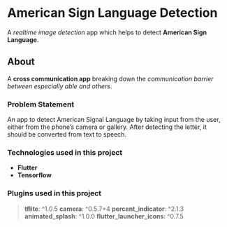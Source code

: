 # American Sign Language Detection

A _realtime image detection_ app which helps to detect **American Sign Language**.

## About

A **cross communication app** breaking down the *communication barrier between especially able and others*.

### Problem Statement

An app to detect American Signal Language by taking input from the user, either from the phone’s camera or gallery. After detecting the letter, it should be converted from text to speech.

### Technologies used in this project

- **Flutter**
- **Tensorflow**

### Plugins used in this project

> **tflite**: ^1.0.5
> **camera**: ^0.5.7+4
> **percent_indicator**: ^2.1.3
> **animated_splash**: ^1.0.0
> **flutter_launcher_icons**: ^0.7.5
